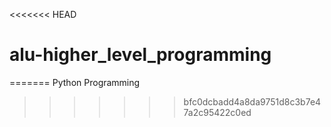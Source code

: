 <<<<<<< HEAD
# alu-higher_level_programming
=======
Python Programming
>>>>>>> bfc0dcbadd4a8da9751d8c3b7e47a2c95422c0ed
